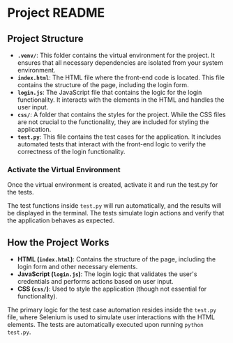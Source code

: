 # Project README

## Project Structure

- **`.venv/`**: This folder contains the virtual environment for the project. It ensures that all necessary dependencies are isolated from your system environment.
- **`index.html`**: The HTML file where the front-end code is located. This file contains the structure of the page, including the login form.
- **`login.js`**: The JavaScript file that contains the logic for the login functionality. It interacts with the elements in the HTML and handles the user input.
- **`css/`**: A folder that contains the styles for the project. While the CSS files are not crucial to the functionality, they are included for styling the application.
- **`test.py`**: This file contains the test cases for the application. It includes automated tests that interact with the front-end logic to verify the correctness of the login functionality.

### Activate the Virtual Environment

Once the virtual environment is created, activate it and run the test.py for the tests.

The test functions inside `test.py` will run automatically, and the results will be displayed in the terminal. The tests simulate login actions and verify that the application behaves as expected.

## How the Project Works

- **HTML (`index.html`)**: Contains the structure of the page, including the login form and other necessary elements.
- **JavaScript (`login.js`)**: The login logic that validates the user's credentials and performs actions based on user input.
- **CSS (`css/`)**: Used to style the application (though not essential for functionality).

The primary logic for the test case automation resides inside the `test.py` file, where Selenium is used to simulate user interactions with the HTML elements. The tests are automatically executed upon running `python test.py`.